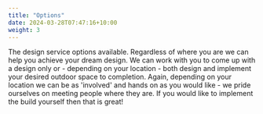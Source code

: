 ```yaml
---
title: "Options"
date: 2024-03-28T07:47:16+10:00
weight: 3
---
```


The design service options available. Regardless of where you are we can help you achieve your dream design. We can work with you to come up with a design only or - depending on your location - both design and implement your desired outdoor space to completion. Again, depending on your location we can be as 'involved' and hands on as you would like - we pride ourselves on meeting people where they are. If you would like to implement the build yourself then that is great! 

